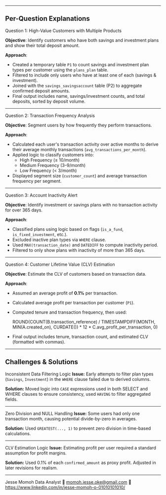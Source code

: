 
---

## Per-Question Explanations

 Question 1: High-Value Customers with Multiple Products

**Objective**: Identify customers who have both savings and investment plans and show their total deposit amount.

**Approach**:
- Created a temporary table `P1` to count savings and investment plan types per customer using the `plans_plan` table.
- Filtered to include only users who have at least one of each (savings & investment).
- Joined with the `savings_savingsaccount` table (P2) to aggregate confirmed deposit amounts.
- Final output includes name, savings/investment counts, and total deposits, sorted by deposit volume.

---

 Question 2: Transaction Frequency Analysis


**Objective**: Segment users by how frequently they perform transactions.

**Approach**:
- Calculated each user's transaction activity over active months to derive their average monthly transactions (`avg_transactions_per_month`).
- Applied logic to classify customers into:
  - High Frequency (≥ 10/month)
  - Medium Frequency (3–9/month)
  - Low Frequency (< 3/month)
- Displayed segment size (`customer_count`) and average transaction frequency per segment.

---

 Question 3: Account Inactivity Alert

**Objective**: Identify investment or savings plans with no transaction activity for over 365 days.

**Approach**:
- Classified plans using logic based on flags (`is_a_fund`, `is_fixed_investment`, etc.).
- Excluded inactive plan types via `WHERE` clause.
- Used `MAX(transaction_date)` and `DATEDIFF` to compute inactivity period.
- Filtered to only show plans with inactivity of more than 365 days.

---

Question 4: Customer Lifetime Value (CLV) Estimation

**Objective**: Estimate the CLV of customers based on transaction data.

**Approach**:
- Assumed an average profit of **0.1%** per transaction.
- Calculated average profit per transaction per customer (`P1`).
- Computed tenure and transaction frequency, then used:
  
  ROUND(COUNT(B.transaction_reference) / TIMESTAMPDIFF(MONTH, MIN(A.created_on), CURDATE()) * 12 * C.avg_profit_per_transaction, 0)

- Final output includes tenure, transaction count, and estimated CLV (formatted with commas).

---

## Challenges & Solutions

Inconsistent Data Filtering Logic
**Issue:** Early attempts to filter plan types (`Savings`, `Investment`) in the `WHERE` clause failed due to derived columns.

**Solution:** Moved logic into `CASE` expressions used in both SELECT and WHERE clauses to ensure consistency, used `HAVING` to filter aggregated fields.

---

Zero Division and NULL Handling
**Issue:** Some users had only one transaction month, causing potential divide-by-zero in averages.

**Solution:** Used `GREATEST(..., 1)` to prevent zero division in time-based calculations.

---

CLV Estimation Logic
**Issue:** Estimating profit per user required a standard assumption for profit margins.

**Solution:** Used 0.1% of each `confirmed_amount` as proxy profit. Adjusted in later revisions for realism.




---


Jesse Momoh 
Data Analyst 
📧  momoh.jesse.oke@gmail.com
🔗  https://www.linkedin.com/in/jesse-momoh-o-01010101010/




